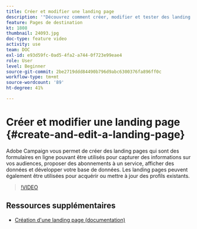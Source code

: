 ```yaml
---
title: Créer et modifier une landing page
description: '"Découvrez comment créer, modifier et tester des landing pages dans Adobe Campaign Standard."'
feature: Pages de destination
kt: 1808
thumbnail: 24093.jpg
doc-type: feature video
activity: use
team: DOC
exl-id: e93d59fc-0ad5-4fa2-a744-0f723e99eae4
role: User
level: Beginner
source-git-commit: 2be2719ddd84490b796d9abc6300376fa896ff0c
workflow-type: tm+mt
source-wordcount: '89'
ht-degree: 41%

---
```


# Créer et modifier une landing page {#create-and-edit-a-landing-page}

Adobe Campaign vous permet de créer des landing pages qui sont des formulaires en ligne pouvant être utilisés pour capturer des informations sur vos audiences, proposer des abonnements à un service, afficher des données et développer votre base de données. Les landing pages peuvent également être utilisées pour acquérir ou mettre à jour des profils existants.

>[!VIDEO](https://video.tv.adobe.com/v/24093?quality=12)

## Ressources supplémentaires

* [Création d&#39;une landing page (documentation)](https://docs.campaign.adobe.com/doc/standard/getting_started/fr/ACS_CreateLandingPage.html)

